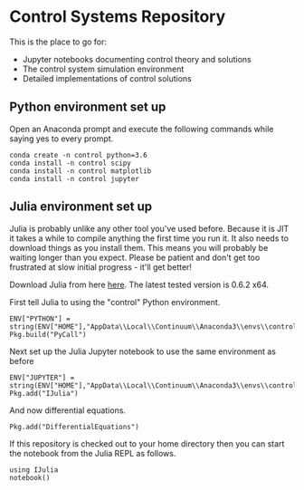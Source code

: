 # Control Systems Repository
This is the place to go for:
* Jupyter notebooks documenting control theory and solutions
* The control system simulation environment
* Detailed implementations of control solutions


## Python environment set up
Open an Anaconda  prompt and execute the following commands while saying yes to
every prompt.

```
conda create -n control python=3.6
conda install -n control scipy
conda install -n control matplotlib
conda install -n control jupyter
```

## Julia environment set up
Julia is probably unlike any other tool you've used before. Because it is JIT it
takes a while to compile anything the first time you run it. It also needs to
download things as you install them. This means you will probably be waiting 
longer than you expect. Please be patient and don't get too frustrated at slow
initial progress - it'll get better!

Download Julia from here [here](https://julialang.org/downloads/).
The latest tested version is 0.6.2 x64.

First tell Julia to using the "control" Python environment.
```
ENV["PYTHON"] = string(ENV["HOME"],"AppData\\Local\\Continuum\\Anaconda3\\envs\\control\\python")
Pkg.build("PyCall")
```

Next set up the Julia Jupyter notebook to use the same environment as before
```
ENV["JUPYTER"] = string(ENV["HOME"],"AppData\\Local\\Continuum\\Anaconda3\\envs\\control\\Scripts\\jupyter")
Pkg.add("IJulia")
```

And now differential equations.
```
Pkg.add("DifferentialEquations")
```

If this repository is checked out to your home directory then you can start the
notebook from the Julia REPL as follows.
```
using IJulia
notebook()
```
